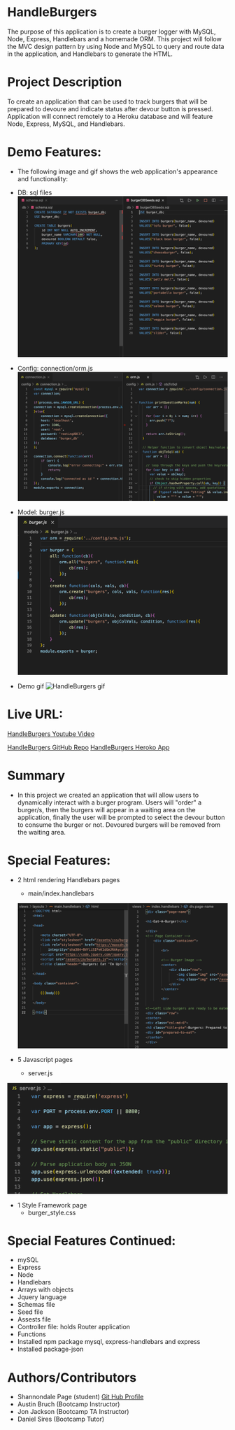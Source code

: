 # HandleBurgers

The purpose of this application is to create a burger logger with MySQL, Node, Express, Handlebars and a homemade ORM. This project will follow the MVC design pattern by using Node and MySQL to query and route data in the application, and Handlebars to generate the HTML.


# Project Description
To create an application that can be used to track burgers that will be prepared to devoure and indicate status after devour button is pressed. Application will connect remotely to a Heroku database and will feature Node, Express, MySQL, and Handlebars.


# Demo Features:
* The following image and gif shows the web application's appearance and functionality:

* DB: sql files 
![db file schema/seeds](public/assets/img/sqlFiles.png)

* Config: connection/orm.js
![config file connection/orm](public/assets/img/configFiles.png)

* Model: burger.js 
  ![models file burger](public/assets/img/burgerJS.png)

* Demo gif
![HandleBurgers gif](public/assets/img/HandleBurger.gif)

# Live URL:
<a href="https://youtu.be/MJ1nFuuw6qM">HandleBurgers Youtube Video</a>

<a href="https://github.com/sjohn214/HandleBurgers.git">HandleBurgers GitHub Repo</a>
<a href="https://handleburgers1.herokuapp.com/">HandleBurgers Heroko App</a>

# Summary
* In this project we created an application that will allow users to dynamically interact with a burger program. Users will "order" a burger/s, then the burgers will appear in a waiting area on the application, finally the user will be prompted to select the devour button to consume the burger or not. Devoured burgers will be removed from the waiting area.

# Special Features:
* 2 html rendering Handlebars pages

  * main/index.handlebars
  
  ![main/index](public/assets/img/mainIndex.png)


* 5 Javascript pages
  
  * server.js
  
![server file](public/assets/img/serverPic.png)

* 1 Style Framework page
  * burger_style.css

# Special Features Continued:
  * mySQL
  * Express
  * Node
  * Handlebars
  * Arrays with objects
  * Jquery language
  * Schemas file
  * Seed file
  * Assests file
  * Controller file: holds Router application
  * Functions
  * Installed npm package mysql, express-handlebars and express
  * Installed package-json


# Authors/Contributors
* Shannondale Page (student) <a href="https://github.com/sjohn214">Git Hub Profile</a>
* Austin Bruch (Bootcamp Instructor)
* Jon Jackson (Bootcamp TA Instructor)
* Daniel Sires (Bootcamp Tutor)